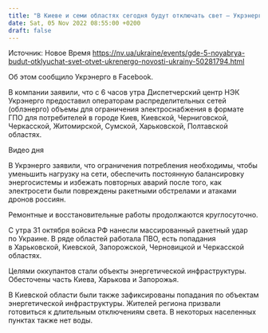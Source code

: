 ```yaml
---
title: "В Киеве и семи областях сегодня будут отключать свет — Укрэнерго"
date: Sat, 05 Nov 2022 08:55:00 +0200
draft: false
---
```

Источник: Новое Время https://nv.ua/ukraine/events/gde-5-noyabrya-budut-otklyuchat-svet-otvet-ukrenergo-novosti-ukrainy-50281794.html


Об этом сообщило Укрэнерго в Facebook.

В компании заявили, что с 6 часов утра Диспетчерский центр НЭК Укрэнерго предоставил операторам распределительных сетей (облэнерго) объемы для ограничения электроснабжения в формате ГПО для потребителей в городе Киев, Киевской, Черниговской, Черкасской, Житомирской, Сумской, Харьковской, Полтавской областях.

 Видео дня   

В Укрэнерго заявили, что ограничения потребления необходимы, чтобы уменьшить нагрузку на сети, обеспечить постоянную балансировку энергосистемы и избежать повторных аварий после того, как электросети были повреждены ракетными обстрелами и атаками дронов россиян.

Ремонтные и восстановительные работы продолжаются круглосуточно.

С утра 31 октября войска РФ нанесли массированный ракетный удар по Украине. В ряде областей работала ПВО, есть попадания в Харьковской, Киевской, Запорожской, Черновицкой и Черкасской областях.

Целями оккупантов стали объекты энергетической инфраструктуры. Обесточены часть Киева, Харькова и Запорожья.

В Киевской области были также зафиксированы попадания по объектам энергетической инфраструктуры. Жителей региона призвали готовиться к длительным отключениям света. В некоторых населенных пунктах также нет воды.
